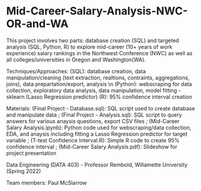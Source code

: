 # Mid-Career-Salary-Analysis-NWC-OR-and-WA
This project involves two parts: database creation (SQL) and targeted analysis (SQL, Python, R) to explore mid-career (10+ years of work experience) salary rankings in the Northwest Conference (NWC) as well as all colleges/universities in Oregon and Washington(WA).

Techniques/Approaches:
  (SQL): database creation, data manipulation/cleaning (text extraction, realtions, contraints, aggregations, joins), data prepartation/export, analysis \n
  (Python): webscraping for data collection, exploratory data analysis, data manipulation, model fitting - sklearn (Lasso Regression predictor)
  (R): 95% confidence interval creation 
  
Materials:
  (Final Project - Database.sql): SQL script used to create database and manipulate data ;
  (Final Project - Analysis.sql): SQL script to query answers for various anaysis questions, export CSV files ;
  (Mid-Career Salary Analysis.ipynb): Python code used for webscraping/data collection, EDA, and anaysis including fitting a Lasso Regression predictor for target variable ;
  (T-test Confidence Interval.R): Simple R code to create 95% confidence interval ;
  (Mid-Career Salary Analysis.pdf): Slideshow for project presentation
  
  
Data Engineering (DATA 403) - Professor Rembold, Willamette University (Spring 2022)

Team members: Paul McSlarrow
